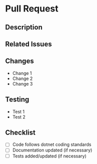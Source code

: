 # Pull Request

## Description
<!-- A brief description of what this PR does -->

## Related Issues
<!-- List any related issues or tickets -->

## Changes
<!-- List the key changes in this PR -->

- Change 1
- Change 2
- Change 3

## Testing
<!-- Describe the tests that were run or any QA steps that were taken -->

- Test 1
- Test 2

## Checklist
<!-- Ensure the following tasks are complete -->

- [ ] Code follows dotnet coding standards
- [ ] Documentation updated (if necessary)
- [ ] Tests added/updated (if necessary)
